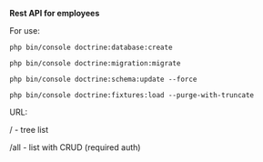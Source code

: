 **Rest API for employees** 

For use:

`php bin/console doctrine:database:create`

`php bin/console doctrine:migration:migrate`

`php bin/console doctrine:schema:update --force`

`php bin/console doctrine:fixtures:load --purge-with-truncate `

URL:

/ - tree list

/all - list with CRUD (required auth)

